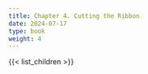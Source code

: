 ```yaml
---
title: Chapter 4. Cutting the Ribbon
date: 2024-07-17
type: book
weight: 4
---
```


{{< list_children >}}
